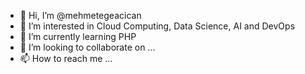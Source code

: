 - 👋 Hi, I’m @mehmetegeacican
- 👀 I’m interested in Cloud Computing, Data Science, AI and DevOps
- 🌱 I’m currently learning PHP
- 💞️ I’m looking to collaborate on ...
- 📫 How to reach me ...

<!---
mehmetegeacican/mehmetegeacican is a ✨ special ✨ repository because its `README.md` (this file) appears on your GitHub profile.
You can click the Preview link to take a look at your changes.
--->
